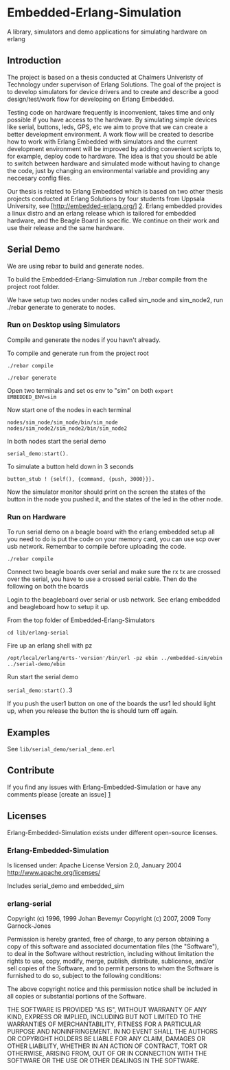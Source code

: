 # Embedded-Erlang-Simulation
A library, simulators and demo applications for simulating hardware on erlang

## Introduction
The project is based on a thesis conducted at Chalmers Univeristy of Technology under supervison of Erlang Solutions. The goal of the project is to develop simulators for device drivers and to create and describe a good design/test/work flow for developing on Erlang Embedded.

Testing code on hardware frequently is inconvenient, takes time and only possible if you have access to the hardware. By simulating simple devices like serial, buttons, leds, GPS, etc we aim to prove that we can create a better development environment. A work flow will be created to describe how to work with Erlang Embedded with simulators and the current development environment will be improved by adding convenient scripts to, for example, deploy code to hardware. The idea is that you should be able to switch between hardware and simulated mode without having to change the code, just by changing an environmental variable and providing any neccesary config files.

Our thesis is related to Erlang Embedded which is based on two other thesis projects conducted at Erlang Solutions by four students from Uppsala University, see [http://embedded-erlang.org/] [2]. Erlang embedded provides a linux distro and an erlang release which is tailored for embedded hardware, and the Beagle Board in specific. We continue on their work and use their release and the same hardware.

## Serial Demo
We are using rebar to build and generate nodes.

To build the Embedded-Erlang-Simulation run ./rebar compile from the project root folder.

We have setup two nodes under nodes called sim_node and sim_node2, run ./rebar generate to generate to nodes.

### Run on Desktop using Simulators

Compile and generate the nodes if you havn't already.

To compile and generate run from the project root

`./rebar compile`

`./rebar generate`

Open two terminals and set os env to "sim" on both
`export EMBEDDED_ENV=sim`

Now start one of the nodes in each terminal

`nodes/sim_node/sim_node/bin/sim_node`
`nodes/sim_node2/sim_node2/bin/sim_node2`

In both nodes start the serial demo

`serial_demo:start().`

To simulate a button held down in 3 seconds

`button_stub ! {self(), {command, {push, 3000}}}.`

Now the simulator monitor should print on the screen the states of the button in the node you pushed it, and the states of the led in the other node.

### Run on Hardware

To run serial demo on a beagle board with the erlang embedded setup all you need to do is put the code on your memory card, you can use scp over usb network. Remembar to compile before uploading the code.

`./rebar compile`

Connect two beagle boards over serial and make sure the rx tx are crossed over the serial, you have to use a crossed serial cable. Then do the following on both the boards

Login to the beagleboard over serial or usb network. See erlang embedded and beagleboard how to setup it up.

From the top folder of Embedded-Erlang-Simulators

`cd lib/erlang-serial`

Fire up an erlang shell with pz

`/opt/local/erlang/erts-'version'/bin/erl -pz ebin ../embedded-sim/ebin ../serial-demo/ebin`

Run start the serial demo

`serial_demo:start().`3

If you push the user1 button on one of the boards the usr1 led should light up, when you release the button the is should turn off again.


## Examples
See `lib/serial_demo/serial_demo.erl`

## Contribute
If you find any issues with Erlang-Embedded-Simulation or have any comments please [create an issue] [1]

## Licenses
Erlang-Embedded-Simulation exists under different open-source licenses.

### Erlang-Embedded-Simulation
Is licensed under:
Apache License
Version 2.0, January 2004
http://www.apache.org/licenses/

Includes serial_demo and embedded_sim

### erlang-serial
Copyright (c) 1996, 1999 Johan Bevemyr
Copyright (c) 2007, 2009 Tony Garnock-Jones

Permission is hereby granted, free of charge, to any person obtaining a copy of this software and associated documentation files (the "Software"), to deal in the Software without restriction, including without limitation the rights to use, copy, modify, merge, publish, distribute, sublicense, and/or sell copies of the Software, and to permit persons to whom the Software is furnished to do so, subject to the following conditions:

The above copyright notice and this permission notice shall be included in all copies or substantial portions of the Software.

THE SOFTWARE IS PROVIDED "AS IS", WITHOUT WARRANTY OF ANY KIND, EXPRESS OR IMPLIED, INCLUDING BUT NOT LIMITED TO THE WARRANTIES OF MERCHANTABILITY, FITNESS FOR A PARTICULAR PURPOSE AND NONINFRINGEMENT. IN NO EVENT SHALL THE AUTHORS OR COPYRIGHT HOLDERS BE LIABLE FOR ANY CLAIM, DAMAGES OR OTHER LIABILITY, WHETHER IN AN ACTION OF CONTRACT, TORT OR OTHERWISE, ARISING FROM, OUT OF OR IN CONNECTION WITH THE SOFTWARE OR THE USE OR OTHER DEALINGS IN THE SOFTWARE.


[1]: https://github.com/EmbeddedErlang/Embedded-Erlang-Simulation/issues "Erlang-Embedded-Simulation issues"

[2]: http://embedded-erlang.org/ "Erlang-Embedded webpage"